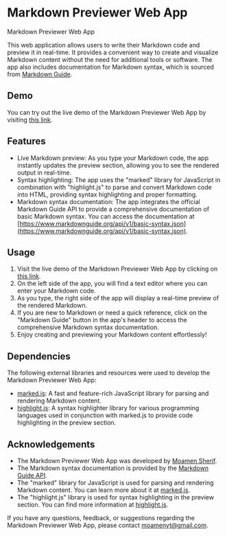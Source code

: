 # Markdown Previewer Web App

Markdown Previewer Web App

This web application allows users to write their Markdown code and preview it in real-time. It provides a convenient way to create and visualize Markdown content without the need for additional tools or software. The app also includes documentation for Markdown syntax, which is sourced from [Markdown Guide](https://www.markdownguide.org).

## Demo

You can try out the live demo of the Markdown Previewer Web App by visiting [this link](https://markdown-previewer-moamensherif81.vercel.app/).

## Features

- Live Markdown preview: As you type your Markdown code, the app instantly updates the preview section, allowing you to see the rendered output in real-time.
- Syntax highlighting: The app uses the "marked" library for JavaScript in combination with "highlight.js" to parse and convert Markdown code into HTML, providing syntax highlighting and proper formatting.
- Markdown syntax documentation: The app integrates the official Markdown Guide API to provide a comprehensive documentation of basic Markdown syntax. You can access the documentation at [https://www.markdownguide.org/api/v1/basic-syntax.json](https://www.markdownguide.org/api/v1/basic-syntax.json).

## Usage

1. Visit the live demo of the Markdown Previewer Web App by clicking on [this link](https://markdown-previewer-moamensherif81.vercel.app/).
2. On the left side of the app, you will find a text editor where you can enter your Markdown code.
3. As you type, the right side of the app will display a real-time preview of the rendered Markdown.
4. If you are new to Markdown or need a quick reference, click on the "Markdown Guide" button in the app's header to access the comprehensive Markdown syntax documentation.
5. Enjoy creating and previewing your Markdown content effortlessly!

## Dependencies

The following external libraries and resources were used to develop the Markdown Previewer Web App:

- [marked.js](https://marked.js.org/): A fast and feature-rich JavaScript library for parsing and rendering Markdown content.
- [highlight.js](https://highlightjs.org/): A syntax highlighter library for various programming languages used in conjunction with marked.js to provide code highlighting in the preview section.

## Acknowledgements

- The Markdown Previewer Web App was developed by [Moamen Sherif](https://github.com/MoamenSherif81).
- The Markdown syntax documentation is provided by the [Markdown Guide API](https://www.markdownguide.org/api/v1/basic-syntax.json).
- The "marked" library for JavaScript is used for parsing and rendering Markdown content. You can learn more about it at [marked.js](https://marked.js.org/).
- The "highlight.js" library is used for syntax highlighting in the preview section. You can find more information at [highlight.js](https://highlightjs.org/).

If you have any questions, feedback, or suggestions regarding the Markdown Previewer Web App, please contact [moamenyt@gmail.com](mailto:moamenyt@gmail.com).
